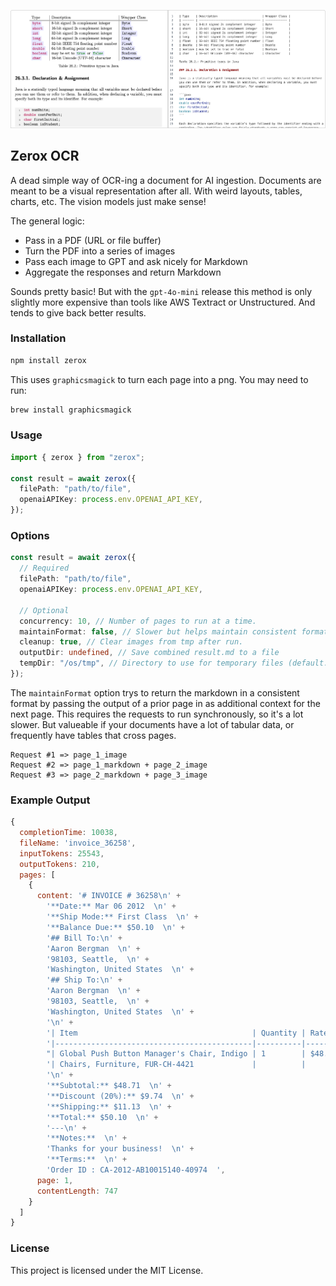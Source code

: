 ![Hero Image](./examples/heroImage.png)

## Zerox OCR

A dead simple way of OCR-ing a document for AI ingestion. Documents are meant to be a visual representation after all. With weird layouts, tables, charts, etc. The vision models just make sense!

The general logic:

- Pass in a PDF (URL or file buffer)
- Turn the PDF into a series of images
- Pass each image to GPT and ask nicely for Markdown
- Aggregate the responses and return Markdown

Sounds pretty basic! But with the `gpt-4o-mini` release this method is only slightly more expensive than tools like AWS Textract or Unstructured. And tends to give back better results.

### Installation

```sh
npm install zerox
```

This uses `graphicsmagick` to turn each page into a png. You may need to run:

```sh
brew install graphicsmagick
```

### Usage

```ts
import { zerox } from "zerox";

const result = await zerox({
  filePath: "path/to/file",
  openaiAPIKey: process.env.OPENAI_API_KEY,
});
```

### Options

```ts
const result = await zerox({
  // Required
  filePath: "path/to/file",
  openaiAPIKey: process.env.OPENAI_API_KEY,

  // Optional
  concurrency: 10, // Number of pages to run at a time.
  maintainFormat: false, // Slower but helps maintain consistent formatting.
  cleanup: true, // Clear images from tmp after run.
  outputDir: undefined, // Save combined result.md to a file
  tempDir: "/os/tmp", // Directory to use for temporary files (default: system temp directory)
});
```

The `maintainFormat` option trys to return the markdown in a consistent format by passing the output of a prior page in as additional context for the next page. This requires the requests to run synchronously, so it's a lot slower. But valueable if your documents have a lot of tabular data, or frequently have tables that cross pages.

```
Request #1 => page_1_image
Request #2 => page_1_markdown + page_2_image
Request #3 => page_2_markdown + page_3_image
```

### Example Output

```js
{
  completionTime: 10038,
  fileName: 'invoice_36258',
  inputTokens: 25543,
  outputTokens: 210,
  pages: [
    {
      content: '# INVOICE # 36258\n' +
        '**Date:** Mar 06 2012  \n' +
        '**Ship Mode:** First Class  \n' +
        '**Balance Due:** $50.10  \n' +
        '## Bill To:\n' +
        'Aaron Bergman  \n' +
        '98103, Seattle,  \n' +
        'Washington, United States  \n' +
        '## Ship To:\n' +
        'Aaron Bergman  \n' +
        '98103, Seattle,  \n' +
        'Washington, United States  \n' +
        '\n' +
        '| Item                                       | Quantity | Rate   | Amount  |\n' +
        '|--------------------------------------------|----------|--------|---------|\n' +
        "| Global Push Button Manager's Chair, Indigo | 1        | $48.71 | $48.71  |\n" +
        '| Chairs, Furniture, FUR-CH-4421             |          |        |         |\n' +
        '\n' +
        '**Subtotal:** $48.71  \n' +
        '**Discount (20%):** $9.74  \n' +
        '**Shipping:** $11.13  \n' +
        '**Total:** $50.10  \n' +
        '---\n' +
        '**Notes:**  \n' +
        'Thanks for your business!  \n' +
        '**Terms:**  \n' +
        'Order ID : CA-2012-AB10015140-40974  ',
      page: 1,
      contentLength: 747
    }
  ]
}
```

### License

This project is licensed under the MIT License.
